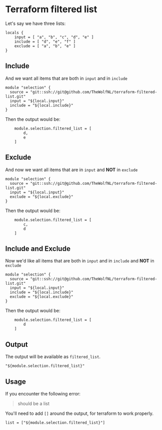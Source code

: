 # Terraform filtered list
Let's say we have three lists:
```
locals {
    input = [ "a", "b", "c", "d", "e" ]
    include = [ "d", "e", "f" ]
    exclude = [ "a", "b", "e" ]
}
```

## Include
And we want all items that are both in `input` and in `include`
```
module "selection" {
  source = "git::ssh://git@github.com/TheWolfNL/terraform-filtered-list.git"
  input = "${local.input}"
  include = "${local.include}"
}
```
Then the output would be:
```
    module.selection.filtered_list = [
        d,
        e
    ]
```

## Exclude
And now we want all items that are in `input` and **NOT** in `exclude`
```
module "selection" {
  source = "git::ssh://git@github.com/TheWolfNL/terraform-filtered-list.git"
  input = "${local.input}"
  exclude = "${local.exclude}"
}
```
Then the output would be:
```
    module.selection.filtered_list = [
        c,
        d
    ]
```

## Include and Exclude
Now we'd like all items that are both in `input` and in `include` and **NOT** in `exclude`
```
module "selection" {
  source = "git::ssh://git@github.com/TheWolfNL/terraform-filtered-list.git"
  input = "${local.input}"
  include = "${local.include}"
  exclude = "${local.exclude}"
}
```
Then the output would be:
```
    module.selection.filtered_list = [
        d
    ]
```

## Output
The output will be available as `filtered_list`.
```
"${module.selection.filtered_list}"
```

## Usage
If you encounter the following error:
> should be a list

You'll need to add `[]` around the output, for terraform to work properly.
```
list = ["${module.selection.filtered_list}"]
```
